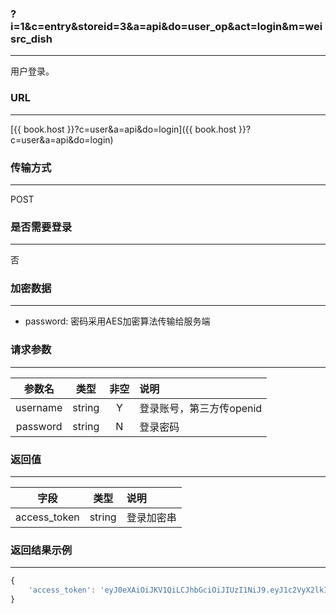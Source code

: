 ### ?i=1&c=entry&storeid=3&a=api&do=user_op&act=login&m=weisrc_dish

---

用户登录。

### URL

---

[{{ book.host }}?c=user&a=api&do=login]({{ book.host }}?c=user&a=api&do=login)

### 传输方式

---

POST

### 是否需要登录

---

否

### 加密数据

---

- password: 密码采用AES加密算法传输给服务端


### 请求参数

---

| 参数名 | 类型 | 非空 | 说明 |
| :---: | :---: | :---: | :--- |
| username | string | Y | 登录账号，第三方传openid       |
| password | string | N | 登录密码                     |


### 返回值

---

| 字段 | 类型 | 说明 |
| :---: | :---: | :--- |
| access_token | string | 登录加密串 |

### 返回结果示例

---

``` js
{
    'access_token': 'eyJ0eXAiOiJKV1QiLCJhbGciOiJIUzI1NiJ9.eyJ1c2VyX2lkIjoyOSwiZW1haWwiOiIiLCJ1c2VybmFtZSI6IjE1ODEyNDI1MDcyIiwiZXhwIjoxNDk3NTEyOTg1fQ.W5MbWPD02GANnJfrEEOkfXYrc2qp4ujy8giybPH2ahM'
}
```